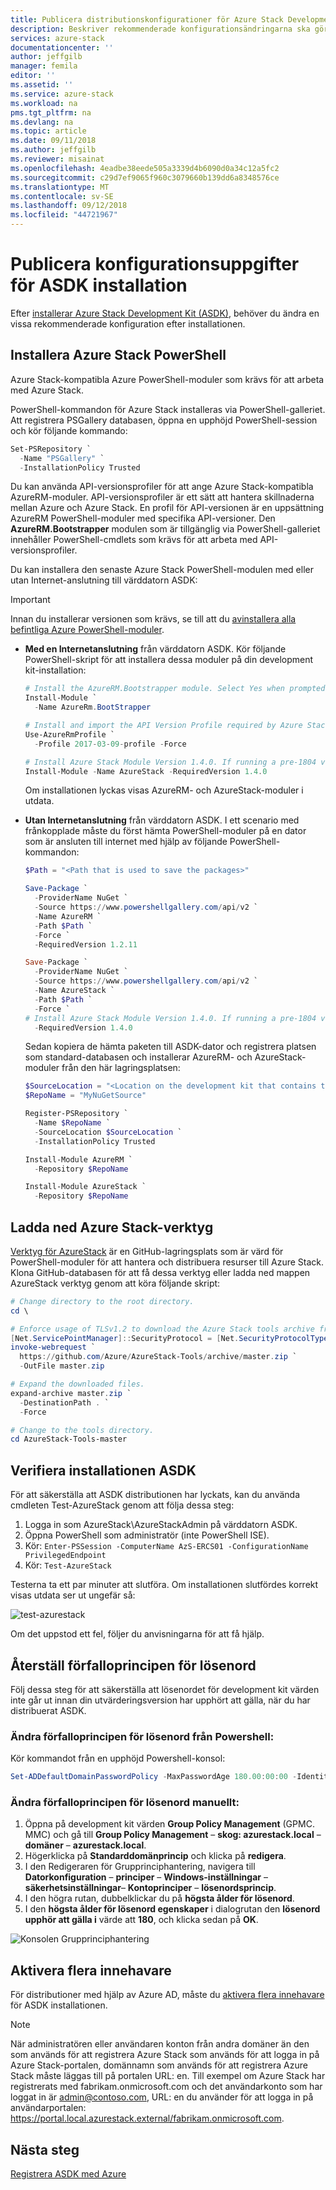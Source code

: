 ```yaml
---
title: Publicera distributionskonfigurationer för Azure Stack Development Kit (ASDK) | Microsoft Docs
description: Beskriver rekommenderade konfigurationsändringarna ska göra när du har installerat Azure Stack Development Kit (ASDK).
services: azure-stack
documentationcenter: ''
author: jeffgilb
manager: femila
editor: ''
ms.assetid: ''
ms.service: azure-stack
ms.workload: na
pms.tgt_pltfrm: na
ms.devlang: na
ms.topic: article
ms.date: 09/11/2018
ms.author: jeffgilb
ms.reviewer: misainat
ms.openlocfilehash: 4eadbe38eede505a3339d4b6090d0a34c12a5fc2
ms.sourcegitcommit: c29d7ef9065f960c3079660b139dd6a8348576ce
ms.translationtype: MT
ms.contentlocale: sv-SE
ms.lasthandoff: 09/12/2018
ms.locfileid: "44721967"
---
```

# <a name="post-asdk-installation-configuration-tasks"></a>Publicera konfigurationsuppgifter för ASDK installation

Efter [installerar Azure Stack Development Kit (ASDK)](asdk-install.md), behöver du ändra en vissa rekommenderade konfiguration efter installationen.

## <a name="install-azure-stack-powershell"></a>Installera Azure Stack PowerShell

Azure Stack-kompatibla Azure PowerShell-moduler som krävs för att arbeta med Azure Stack.

PowerShell-kommandon för Azure Stack installeras via PowerShell-galleriet. Att registrera PSGallery databasen, öppna en upphöjd PowerShell-session och kör följande kommando:

``` Powershell
Set-PSRepository `
  -Name "PSGallery" `
  -InstallationPolicy Trusted
```

Du kan använda API-versionsprofiler för att ange Azure Stack-kompatibla AzureRM-moduler.  API-versionsprofiler är ett sätt att hantera skillnaderna mellan Azure och Azure Stack. En profil för API-versionen är en uppsättning AzureRM PowerShell-moduler med specifika API-versioner. Den **AzureRM.Bootstrapper** modulen som är tillgänglig via PowerShell-galleriet innehåller PowerShell-cmdlets som krävs för att arbeta med API-versionsprofiler.

 

Du kan installera den senaste Azure Stack PowerShell-modulen med eller utan Internet-anslutning till värddatorn ASDK:

> [!IMPORTANT]
> Innan du installerar versionen som krävs, se till att du [avinstallera alla befintliga Azure PowerShell-moduler](.\.\azure-stack-powershell-install.md#3-uninstall-existing-versions-of-the-azure-stack-powershell-modules).

- **Med en Internetanslutning** från värddatorn ASDK. Kör följande PowerShell-skript för att installera dessa moduler på din development kit-installation:

  ``` PowerShell
  # Install the AzureRM.Bootstrapper module. Select Yes when prompted to install NuGet. 
  Install-Module `
    -Name AzureRm.BootStrapper

  # Install and import the API Version Profile required by Azure Stack into the current PowerShell session.
  Use-AzureRmProfile `
    -Profile 2017-03-09-profile -Force

  # Install Azure Stack Module Version 1.4.0. If running a pre-1804 version of Azure Stack, change the -RequiredVersion value to 1.2.11.
  Install-Module -Name AzureStack -RequiredVersion 1.4.0 

  ```

  Om installationen lyckas visas AzureRM- och AzureStack-moduler i utdata.

- **Utan Internetanslutning** från värddatorn ASDK. I ett scenario med frånkopplade måste du först hämta PowerShell-moduler på en dator som är ansluten till internet med hjälp av följande PowerShell-kommandon:

  ```PowerShell
  $Path = "<Path that is used to save the packages>"

  Save-Package `
    -ProviderName NuGet `
    -Source https://www.powershellgallery.com/api/v2 `
    -Name AzureRM `
    -Path $Path `
    -Force `
    -RequiredVersion 1.2.11

  Save-Package `
    -ProviderName NuGet `
    -Source https://www.powershellgallery.com/api/v2 `
    -Name AzureStack `
    -Path $Path `
    -Force `
  # Install Azure Stack Module Version 1.4.0. If running a pre-1804 version of Azure Stack, change the -RequiredVersion value to 1.2.11.  
    -RequiredVersion 1.4.0
  ```

  Sedan kopiera de hämta paketen till ASDK-dator och registrera platsen som standard-databasen och installerar AzureRM- och AzureStack-moduler från den här lagringsplatsen:

    ```PowerShell  
    $SourceLocation = "<Location on the development kit that contains the PowerShell packages>"
    $RepoName = "MyNuGetSource"

    Register-PSRepository `
      -Name $RepoName `
      -SourceLocation $SourceLocation `
      -InstallationPolicy Trusted

    Install-Module AzureRM `
      -Repository $RepoName

    Install-Module AzureStack `
      -Repository $RepoName
    ```

## <a name="download-the-azure-stack-tools"></a>Ladda ned Azure Stack-verktyg

[Verktyg för AzureStack](https://github.com/Azure/AzureStack-Tools) är en GitHub-lagringsplats som är värd för PowerShell-moduler för att hantera och distribuera resurser till Azure Stack. Klona GitHub-databasen för att få dessa verktyg eller ladda ned mappen AzureStack verktyg genom att köra följande skript:

  ```PowerShell
  # Change directory to the root directory. 
  cd \

  # Enforce usage of TLSv1.2 to download the Azure Stack tools archive from GitHub
  [Net.ServicePointManager]::SecurityProtocol = [Net.SecurityProtocolType]::Tls12
  invoke-webrequest `
    https://github.com/Azure/AzureStack-Tools/archive/master.zip `
    -OutFile master.zip

  # Expand the downloaded files.
  expand-archive master.zip `
    -DestinationPath . `
    -Force

  # Change to the tools directory.
  cd AzureStack-Tools-master
  ```

## <a name="validate-the-asdk-installation"></a>Verifiera installationen ASDK
För att säkerställa att ASDK distributionen har lyckats, kan du använda cmdleten Test-AzureStack genom att följa dessa steg:

1. Logga in som AzureStack\AzureStackAdmin på värddatorn ASDK.
2. Öppna PowerShell som administratör (inte PowerShell ISE).
3. Kör: `Enter-PSSession -ComputerName AzS-ERCS01 -ConfigurationName PrivilegedEndpoint`
4. Kör: `Test-AzureStack`

Testerna ta ett par minuter att slutföra. Om installationen slutfördes korrekt visas utdata ser ut ungefär så:

![test-azurestack](media/asdk-post-deploy/test-azurestack.png)

Om det uppstod ett fel, följer du anvisningarna för att få hjälp.

## <a name="reset-the-password-expiration-policy"></a>Återställ förfalloprincipen för lösenord 
Följ dessa steg för att säkerställa att lösenordet för development kit värden inte går ut innan din utvärderingsversion har upphört att gälla, när du har distribuerat ASDK.

### <a name="to-change-the-password-expiration-policy-from-powershell"></a>Ändra förfalloprincipen för lösenord från Powershell:
Kör kommandot från en upphöjd Powershell-konsol:

```powershell
Set-ADDefaultDomainPasswordPolicy -MaxPasswordAge 180.00:00:00 -Identity azurestack.local
```

### <a name="to-change-the-password-expiration-policy-manually"></a>Ändra förfalloprincipen för lösenord manuellt:
1. Öppna på development kit värden **Group Policy Management** (GPMC. MMC) och gå till **Group Policy Management** – **skog: azurestack.local** – **domäner** – **azurestack.local**.
2. Högerklicka på **Standarddomänprincip** och klicka på **redigera**.
3. I den Redigeraren för Grupprinciphantering, navigera till **Datorkonfiguration** – **principer** – **Windows-inställningar** – **säkerhetsinställningar**– **Kontoprinciper** – **lösenordsprincip**.
4. I den högra rutan, dubbelklickar du på **högsta ålder för lösenord**.
5. I den **högsta ålder för lösenord egenskaper** i dialogrutan den **lösenord upphör att gälla i** värde att **180**, och klicka sedan på **OK**.

![Konsolen Grupprinciphantering](media/asdk-post-deploy/gpmc.png)

## <a name="enable-multi-tenancy"></a>Aktivera flera innehavare
För distributioner med hjälp av Azure AD, måste du [aktivera flera innehavare](.\.\azure-stack-enable-multitenancy.md#enable-multi-tenancy) för ASDK installationen.

> [!NOTE]
> När administratören eller användaren konton från andra domäner än den som används för att registrera Azure Stack som används för att logga in på Azure Stack-portalen, domännamn som används för att registrera Azure Stack måste läggas till på portalen URL: en. Till exempel om Azure Stack har registrerats med fabrikam.onmicrosoft.com och det användarkonto som har loggat in är admin@contoso.com, URL: en du använder för att logga in på användarportalen: https://portal.local.azurestack.external/fabrikam.onmicrosoft.com.

## <a name="next-steps"></a>Nästa steg
[Registrera ASDK med Azure](asdk-register.md)
